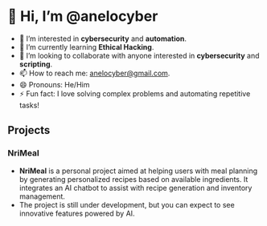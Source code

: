 # 👋 Hi, I’m @anelocyber

- 👀 I’m interested in **cybersecurity** and **automation**.
- 🌱 I’m currently learning **Ethical Hacking**.
- 💞️ I’m looking to collaborate with anyone interested in **cybersecurity** and **scripting**.
- 📫 How to reach me: [anelocyber@gmail.com](mailto:anelocyber@gmail.com).
- 😄 Pronouns: He/Him
- ⚡ Fun fact: I love solving complex problems and automating repetitive tasks!

## Projects

### NriMeal
- **NriMeal** is a personal project aimed at helping users with meal planning by generating personalized recipes based on available ingredients. It integrates an AI chatbot to assist with recipe generation and inventory management.
- The project is still under development, but you can expect to see innovative features powered by AI.

<!---
anelocyber/anelocyber
--->
